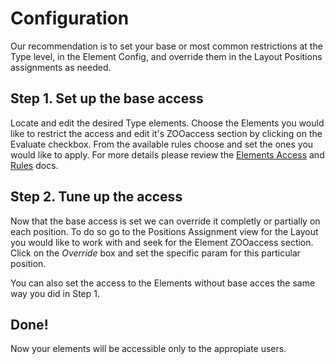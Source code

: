 # Configuration

Our recommendation is to set your base or most common restrictions at the Type level, in the Element Config, and override them in the Layout Positions assignments as needed.

## Step 1. Set up the base access

Locate and edit the desired Type elements. Choose the Elements you would like to restrict the access and edit it's ZOOaccess section by clicking on the Evaluate checkbox. From the available rules choose and set the ones you would like to apply. For more details please review the [Elements Access](ZOOaccess/elements_access.md) and [Rules](ZOOaccess/rules.md) docs.

## Step 2. Tune up the access

Now that the base access is set we can override it completly or partially on each position. To do so go to the Positions Assignment view for the Layout you would like to work with and seek for the Element ZOOaccess section. Click on the *Override* box and set the specific param for this particular position.

You can also set the access to the Elements without base acces the same way you did in Step 1.

## Done!

Now your elements will be accessible only to the appropiate users.